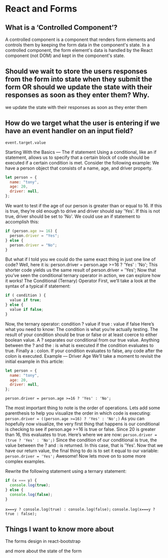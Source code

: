 # React and Forms

## What is a ‘Controlled Component’?

A controlled component is a component that renders form elements and controls them by keeping the form data in the component's state. In a controlled component, the form element's data is handled by the React component (not DOM) and kept in the component's state.

## Should we wait to store the users responses from the form into state when they submit the form OR should we update the state with their responses as soon as they enter them? Why.

we update the state with their responses as soon as they enter them

## How do we target what the user is entering if we have an event handler on an input field?

`event.target.value`

Starting With the Basics — The if statement
Using a conditional, like an if statement, allows us to specify that a certain block of code should be executed if a certain condition is met.
Consider the following example:
We have a person object that consists of a name, age, and driver property.

```js
let person = {
  name: "tony",
  age: 20,
  driver: null,
};
```

We want to test if the age of our person is greater than or equal to 16. If this is true, they’re old enough to drive and driver should say 'Yes'. If this is not true, driver should be set to 'No'.
We could use an if statement to accomplish this:

```js
if (person.age >= 16) {
  person.driver = "Yes";
} else {
  person.driver = "No";
}
```

But what if I told you we could do the same exact thing in just one line of code? Well, here it is:
person.driver = person.age >=16 ? 'Yes' : 'No';
This shorter code yields us the same result of person.driver = 'Yes';
Now that you’ve seen the conditional ternary operator in action, we can explore how it works!
The Conditional (Ternary) Operator
First, we’ll take a look at the syntax of a typical if statement:

```js
if ( condition ) {
  value if true;
} else {
  value if false;
}
```

Now, the ternary operator:
condition ? value if true : value if false
Here’s what you need to know:
The condition is what you’re actually testing. The result of your condition should be true or false or at least coerce to either boolean value.
A ? separates our conditional from our true value. Anything between the ? and the : is what is executed if the condition evaluates to true.
Finally a : colon. If your condition evaluates to false, any code after the colon is executed.
Example — Driver Age
We’ll take a moment to revisit the initial example in this article:

```js
let person = {
  name: "tony",
  age: 20,
  driver: null,
};
```

`person.driver = person.age >=16 ? 'Yes' : 'No'; `

The most important thing to note is the order of operations. Lets add some parenthesis to help you visualize the order in which code is executing:
`person.driver = ((person.age >=16) ? 'Yes' : 'No';)`
As you can hopefully now visualize, the very first thing that happens is our conditional is checking to see if person.age >=16 is true or false.
Since 20 is greater than 16, this evaluates to true. Here’s where we are now:
`person.driver = (true ? 'Yes' : 'No';)`
Since the condition of our conditional is true, the value between the ? and : is returned. In this case, that is 'Yes'.
Now that we have our return value, the final thing to do is to set it equal to our variable:
`person.driver = 'Yes';`
Awesome! Now lets move on to some more complex examples.

Rewrite the following statement using a ternary statement:

```js
if (x === y) {
  console.log(true);
} else {
  console.log(false);
}
```

`x===y ? console.log(true) : console.log(false);`
`console.log(x===y ? true : false);`

## Things I want to know more about

The forms design in react-bootstrap

and more about the state of the form
